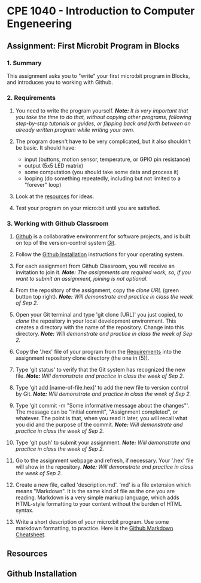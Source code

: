 # CPE 1040 - Introduction to Computer Engeneering

## Assignment: First Microbit Program in Blocks

### 1. Summary

This assignment asks you to "write" your first micro:bit program in Blocks, and introduces you to working with Github.

### 2. Requirements

1. You need to write the program yourself. _**Note:** It is very important that you take the time to do that, without copying other programs, following step-by-step tutorials or guides, or flipping back and forth between an already written program while writing your own._

2. The program doesn't have to be very complicated, but it also shouldn't be basic. It should have:
   - input (buttons, motion sensor, temperature, or GPIO pin resistance)
   - output (5x5 LED matrix)
   - some computation (you should take some data and process it)
   - looping (do something repeatedly, including but not limited to a "forever" loop)

3. Look at the [resources](#resources) for ideas.

4. Test your program on your micro:bit until you are satisfied.

### 3. Working with Github Classroom

1. [Github](https://github.com) is a collaborative environment for software projects, and is built on top of the version-control system [Git](https://git-scm.com/book/en/v2/Getting-Started-What-is-Git%3F).

2. Follow the [Github Installation](#github-installation) instructions for your operating system.

3. For each assignment from Github Classroom, you will receive an invitation to join it. _**Note:** The assignments are required work, so, if you want to submit an assignment, joining is not optional._

4. From the repository of the assignment, copy the _clone URL_ (green button top right). _**Note:** Will demonstrate and practice in class the week of Sep 2._

5. Open your Git terminal and type 'git clone [URL]' you just copied, to _clone_ the repository in your local development environment. This creates a directory with the name of the repository. Change into this directory. _**Note:** Will demonstrate and practice in class the week of Sep 2._

6. Copy the '.hex' file of your program from the [Requirements](#requirements) into the assignment repository clone directory (the one in (5)).

7. Type 'git status' to verify that the Git system has recognized the new file. _**Note:** Will demonstrate and practice in class the week of Sep 2._

8. Type 'git add [name-of-file.hex]' to add the new file to version control by Git. _**Note:** Will demonstrate and practice in class the week of Sep 2._

9. Type 'git commit -m "Some informative message about the changes"'. The message can be "Initial commit", "Assignment completed", or whatever. The point is that, when you read it later, you will recall what you did and the purpose of the commit. _**Note:** Will demonstrate and practice in class the week of Sep 2._

10. Type 'git push' to submit your assignment. _**Note:** Will demonstrate and practice in class the week of Sep 2._

11. Go to the assignment webpage and refresh, if necessary. Your '.hex' file will show in the repository. _**Note:** Will demonstrate and practice in class the week of Sep 2._

12. Create a new file, called 'description.md'. 'md' is a file extension which means "Markdown". It is the same kind of file as the one you are reading. Markdown is a very simple markup language, which adds HTML-style formatting to your content without the burden of HTML syntax.

13. Write a short description of your micro:bit program. Use some markdown formatting, to practice. Here is the [Github Markdown Cheatsheet](https://github.com/adam-p/markdown-here/wiki/Markdown-Cheatsheet).

## Resources

## Github Installation

